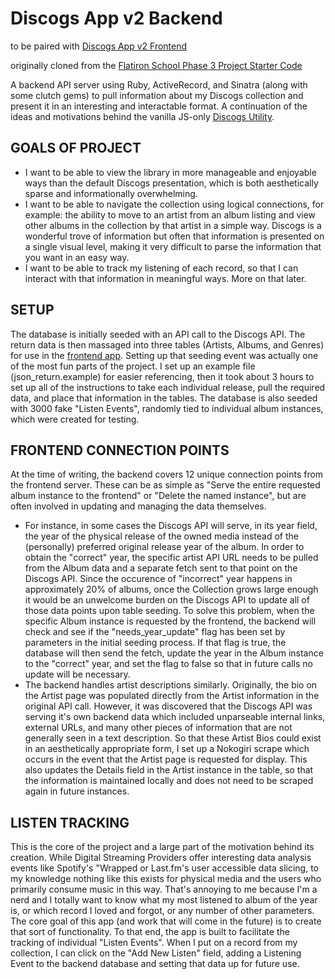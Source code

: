 # Discogs App v2 Backend
to be paired with [Discogs App v2 Frontend](https://github.com/thomasrcham/discogs-app-v2-frontend)

originally cloned from the [Flatiron School Phase 3 Project Starter Code](https://github.com/learn-co-curriculum/phase-3-sinatra-react-project)

A backend API server using Ruby, ActiveRecord, and Sinatra (along with some clutch gems) to pull information about my Discogs collection and present it in an interesting and interactable format. A continuation of the ideas and motivations behind the vanilla JS-only [Discogs Utility](https://github.com/thomasrcham/discogs-utility).

## GOALS OF PROJECT
- I want to be able to view the library in more manageable and enjoyable ways than the default Discogs presentation, which is both aesthetically sparse and informationally overwhelming.
- I want to be able to navigate the collection using logical connections, for example: the ability to move to an artist from an album listing and view other albums in the collection by that artist in a simple way. Discogs is a wonderful trove of information but often that information is presented on a single visual level, making it very difficult to parse the information that you want in an easy way. 
- I want to be able to track my listening of each record, so that I can interact with that information in meaningful ways. More on that later.

## SETUP

The database is initially seeded with an API call to the Discogs API. The return data is then massaged into three tables (Artists, Albums, and Genres) for use in the [frontend app](https://github.com/thomasrcham/discogs-app-v2-frontend). Setting up that seeding event was actually one of the most fun parts of the project. I set up an example file (json_return.example) for easier referencing, then it took about 3 hours to set up all of the instructions to take each individual release, pull the required data, and place that information in the tables. The database is also seeded with 3000 fake "Listen Events", randomly tied to individual album instances, which were created for testing. 

## FRONTEND CONNECTION POINTS

At the time of writing, the backend covers 12 unique connection points from the frontend server. These can be as simple as "Serve the entire requested album instance to the frontend" or "Delete the named instance", but are often involved in updating and managing the data themselves. 

- For instance, in some cases the Discogs API will serve, in its year field, the year of the physical release of the owned media instead of the (personally) preferred original release year of the album. In order to obtain the "correct" year, the specific artist API URL needs to be pulled from the Album data and a separate fetch sent to that point on the Discogs API. Since the occurence of "incorrect" year happens in approximately 20% of albums, once the Collection grows large enough it would be an unwelcome burden on the Discogs API to update all of those data points upon table seeding. To solve this problem, when the specific Album instance is requested by the frontend, the backend will check and see if the "needs_year_update" flag has been set by parameters in the initial seeding process. If that flag is true, the database will then send the fetch, update the year in the Album instance to the "correct" year, and set the flag to false so that in future calls no update will be necessary.
- The backend handles artist descriptions similarly. Originally, the bio on the Artist page was populated directly from the Artist information in the original API call. However, it was discovered that the Discogs API was serving it's own backend data which included unparseable internal links, external URLs, and many other pieces of information that are not generally seen in a text description. So that these Artist Bios could exist in an aesthetically appropriate form, I set up a Nokogiri scrape which occurs in the event that the Artist page is requested for display. This also updates the Details field in the Artist instance in the table, so that the information is maintained locally and does not need to be scraped again in future instances.

## LISTEN TRACKING

This is the core of the project and a large part of the motivation behind its creation. While Digital Streaming Providers offer interesting data analysis events like Spotify's "Wrapped or Last.fm's user accessible data slicing, to my knowledge nothing like this exists for physical media and the users who primarily consume music in this way. That's annoying to me because I'm a nerd and I totally want to know what my most listened to album of the year is, or which record I loved and forgot, or any number of other parameters. The core goal of this app (and work that will come in the future) is to create that sort of functionality. To that end, the app is built to facilitate the tracking of individual "Listen Events". When I put on a record from my collection, I can click on the "Add New Listen" field, adding a Listening Event to the backend database and setting that data up for future use. 
